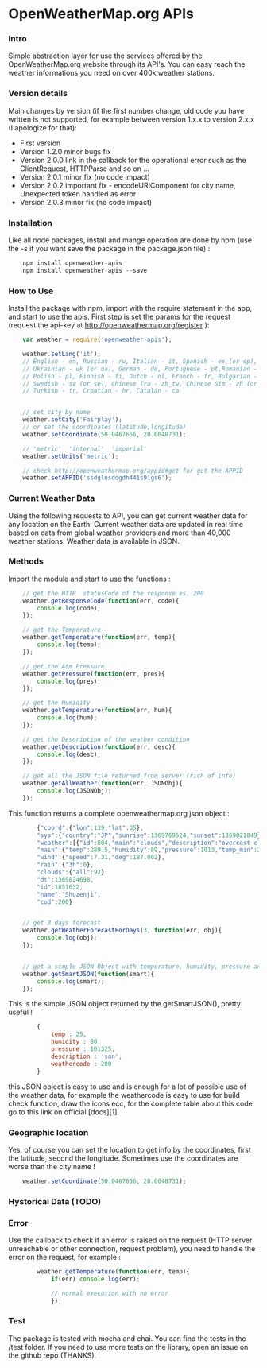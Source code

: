 OpenWeatherMap.org APIs
=======================


### Intro
Simple abstraction layer for use the services offered by the OpenWeatherMap.org website through its API's. You
can easy reach the weather informations you need on over 400k weather stations.

### Version details
Main changes by version (if the first number change, old code you have written is not supported, for
example between version 1.x.x to version 2.x.x (I apologize for that):

+ First version  
+ Version 1.2.0 minor bugs fix  
+ Version 2.0.0 link in the callback for the operational error such as the ClientRequest, HTTPParse and so on ...
+ Version 2.0.1 minor fix (no code impact)
+ Version 2.0.2 important fix - encodeURIComponent for city name, Unexpected token handled as error
+ Version 2.0.3 minor fix (no code impact)  

### Installation
Like all node packages, install and mange operation are done by npm (use the -s if you want save
the package in the package.json file) :

```javascript
	npm install openweather-apis
	npm install openweather-apis --save
```

### How to Use

Install the package with npm, import with the require statement in the app, and start to use the apis. First
step is set the params for the request (request the api-key at http://openweathermap.org/register ):

```javascript
	var weather = require('openweather-apis');

	weather.setLang('it');
	// English - en, Russian - ru, Italian - it, Spanish - es (or sp),
	// Ukrainian - uk (or ua), German - de, Portuguese - pt,Romanian - ro,
	// Polish - pl, Finnish - fi, Dutch - nl, French - fr, Bulgarian - bg,
	// Swedish - sv (or se), Chinese Tra - zh_tw, Chinese Sim - zh (or zh_cn),
	// Turkish - tr, Croatian - hr, Catalan - ca


	// set city by name
	weather.setCity('Fairplay');
 	// or set the coordinates (latitude,longitude)
	weather.setCoordinate(50.0467656, 20.0048731);

	// 'metric'  'internal'  'imperial'
 	weather.setUnits('metric');

	// check http://openweathermap.org/appid#get for get the APPID
 	weather.setAPPID('ssdglnsdogdh441s91gs6');
```



### Current Weather Data
Using the following requests to API, you can get current weather data for any location on the Earth. Current weather data are updated in real time based on data from global weather providers and more than 40,000 weather stations. Weather data is available in JSON.

### Methods
Import the module and start to use the functions :

```javascript
	// get the HTTP  statusCode of the response es. 200
	weather.getResponseCode(function(err, code){
		console.log(code);
	});

	// get the Temperature  
	weather.getTemperature(function(err, temp){
		console.log(temp);
	});

	// get the Atm Pressure
	weather.getPressure(function(err, pres){
		console.log(pres);
	});

	// get the Humidity
	weather.getTemperature(function(err, hum){
		console.log(hum);
	});

	// get the Description of the weather condition
	weather.getDescription(function(err, desc){
		console.log(desc);
	});

	// get all the JSON file returned from server (rich of info)
	weather.getAllWeather(function(err, JSONObj){
		console.log(JSONObj);
	});
```

This function returns a complete openweathermap.org json object :

```javascript
		{"coord":{"lon":139,"lat":35},
		"sys":{"country":"JP","sunrise":1369769524,"sunset":1369821049},
		"weather":[{"id":804,"main":"clouds","description":"overcast clouds","icon":"04n"}],
		"main":{"temp":289.5,"humidity":89,"pressure":1013,"temp_min":287.04,"temp_max":292.04},
		"wind":{"speed":7.31,"deg":187.002},
		"rain":{"3h":0},
		"clouds":{"all":92},
		"dt":1369824698,
		"id":1851632,
		"name":"Shuzenji",
		"cod":200}
```
```javascript

	// get 3 days forecast
	weather.getWeatherForecastForDays(3, function(err, obj){
		console.log(obj);
	});


	// get a simple JSON Object with temperature, humidity, pressure and description
	weather.getSmartJSON(function(smart){
		console.log(smart);
	});
```

This is the simple JSON object returned by the getSmartJSON(), pretty useful !

```javascript
		{
			temp : 25,
			humidity : 88,
			pressure : 101325,
			description : 'sun',
			weathercode : 200
		}
```

this JSON object is easy to use and is enough for a lot of possible use of the weather data, for example the
weathercode is easy to use for build check function, draw the icons ecc, for the complete table about this code
go to this link on official [docs][1].


### Geographic location
Yes, of course you can set the location to get info by the coordinates, first the latitude, second
the longitude. Sometimes use the coordinates are worse than the city name !

```javascript
	weather.setCoordinate(50.0467656, 20.0048731);
```

### Hystorical Data  (TODO)


### Error
Use the callback to check if an error is raised on the request (HTTP server unreachable or other connection, request problem),
you need to handle the error on the request, for example :

```javascript
		weather.getTemperature(function(err, temp){
			if(err) console.log(err);

			// normal execution with no error
			});
```

### Test
The package is tested with mocha and chai. You can find the tests in the /test folder. If you need to use more tests on the
library, open an issue on the github repo (THANKS).
